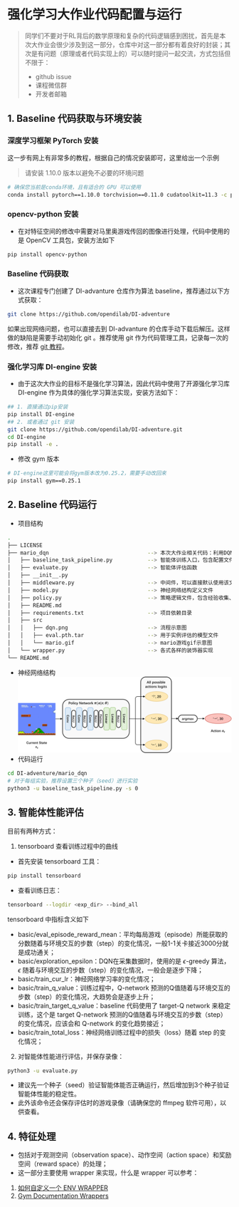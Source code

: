 # 强化学习大作业代码配置与运行
> 同学们不要对于RL背后的数学原理和复杂的代码逻辑感到困扰，首先是本次大作业会很少涉及到这一部分，仓库中对这一部分都有着良好的封装；其次是有问题（原理或者代码实现上的）可以随时提问一起交流，方式包括但不限于：
> - github issue
> - 课程微信群
> - 开发者邮箱

## 1. Baseline 代码获取与环境安装
### 深度学习框架 PyTorch 安装
这一步有网上有非常多的教程，根据自己的情况安装即可，这里给出一个示例
> 请安装 1.10.0 版本以避免不必要的环境问题
```bash
# 确保您当前是conda环境，且有适合的 GPU 可以使用
conda install pytorch==1.10.0 torchvision==0.11.0 cudatoolkit=11.3 -c pytorch -c conda-forge
```
### opencv-python 安装
- 在对特征空间的修改中需要对马里奥游戏传回的图像进行处理，代码中使用的是 OpenCV 工具包，安装方法如下
```bash
pip install opencv-python
```
### Baseline 代码获取
- 这次课程专门创建了 DI-advanture 仓库作为算法 baseline，推荐通过以下方式获取：
```bash
git clone https://github.com/opendilab/DI-adventure
```
如果出现网络问题，也可以直接去到 DI-advanture 的仓库手动下载后解压。这样做的缺陷是需要手动初始化 git 。推荐使用 git 作为代码管理工具，记录每一次的修改，推荐 [git 教程](https://www.liaoxuefeng.com/wiki/896043488029600)。
### 强化学习库 DI-engine 安装
- 由于这次大作业的目标不是强化学习算法，因此代码中使用了开源强化学习库 DI-engine 作为具体的强化学习算法实现，安装方法如下：
```bash
## 1. 直接通过pip安装
pip install DI-engine
## 2. 或者通过 git 安装
git clone https://github.com/opendilab/DI-adventure.git
cd DI-engine
pip install -e .
```
- 修改 gym 版本
```bash
# DI-engine这里可能会将gym版本改为0.25.2，需要手动改回来
pip install gym==0.25.1
```
## 2. Baseline 代码运行
- 项目结构
```bash
.
├── LICENSE
├── mario_dqn                               --> 本次大作业相关代码：利用DQN算法训练《超级马里奥兄弟》智能体
│   ├── baseline_task_pipeline.py           --> 智能体训练入口，包含配置文件以及训练的逻辑
│   ├── evaluate.py                         --> 智能体评估函数
│   ├── __init__.py                         
│   ├── middleware.py                       --> 中间件，可以直接默认使用该文件
│   ├── model.py                            --> 神经网络结构定义文件
│   ├── policy.py                           --> 策略逻辑文件，包含经验收集、智能体评估、模型训练的逻辑
│   ├── README.md
│   ├── requirements.txt                    --> 项目依赖目录
│   ├── src
│   │   ├── dqn.png                         --> 流程示意图
│   │   ├── eval.pth.tar                    --> 用于实例评估的模型文件
│   │   └── mario.gif                       --> mario游戏gif示意图
│   └── wrapper.py                          --> 各式各样的装饰器实现
└── README.md
```

- 神经网络结构
![](src/dqn.png)
- 代码运行
```bash
cd DI-adventure/mario_dqn
# 对于每组实验，推荐设置三个种子（seed）进行实验
python3 -u baseline_task_pipeline.py -s 0
```
## 3. 智能体性能评估
目前有两种方式：
1. tensorboard 查看训练过程中的曲线
- 首先安装 tensorboard 工具：
```bash
pip install tensorboard
```
- 查看训练日志：
```bash
tensorboard --logdir <exp_dir> --bind_all
```
tensorboard 中指标含义如下
- basic/eval_episode_reward_mean：平均每局游戏（episode）所能获取的分数随着与环境交互的步数（step）的变化情况，一般1-1关卡接近3000分就是成功通关；
- basic/exploration_epsilon：DQN在采集数据时，使用的是 $\epsilon$-greedy 算法，$\epsilon$ 随着与环境交互的步数（step）的变化情况，一般会是逐步下降；
- basic/train_cur_lr：神经网络学习率的变化情况；
- basic/train_q_value：训练过程中，Q-network 预测的Q值随着与环境交互的步数（step）的变化情况，大趋势会是逐步上升；
- basic/train_target_q_value：baseline 代码使用了 target-Q network 来稳定训练，这个是 target Q-network 预测的Q值随着与环境交互的步数（step）的变化情况，应该会和 Q-network 的变化趋势接近；
- basic/train_total_loss：神经网络训练过程中的损失（loss）随着 step 的变化情况；

2. 对智能体性能进行评估，并保存录像：
```bash
python3 -u evaluate.py
```
- 建议先一个种子（seed）验证智能体能否正确运行，然后增加到3个种子验证智能体性能的稳定性。
- 此外该命令还会保存评估时的游戏录像（请确保您的 ffmpeg 软件可用），以供查看。

## 4. 特征处理
- 包括对于观测空间（observation space）、动作空间（action space）和奖励空间（reward space）的处理；
- 这一部分主要使用 wrapper 来实现，什么是 wrapper 可以参考：
1. [如何自定义一个 ENV WRAPPER](https://di-engine-docs.readthedocs.io/zh_CN/latest/04_best_practice/env_wrapper_zh.html)
2. [Gym Documentation Wrappers](https://www.gymlibrary.dev/api/wrappers/)